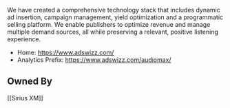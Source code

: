 We have created a comprehensive technology stack that includes dynamic ad insertion, campaign management, yield optimization and a programmatic selling platform. We enable publishers to optimize revenue and manage multiple demand sources, all while preserving a relevant, positive listening experience.

* Home: https://www.adswizz.com/
* Analytics Prefix: https://www.adswizz.com/audiomax/

## Owned By
[[Sirius XM]]
